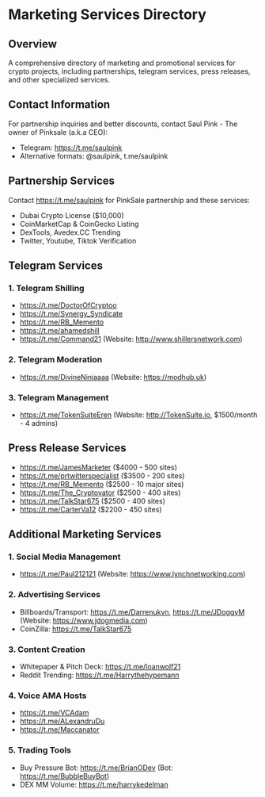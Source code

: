 # Marketing Services Directory

## Overview
A comprehensive directory of marketing and promotional services for crypto projects, including partnerships, telegram services, press releases, and other specialized services.

## Contact Information
For partnership inquiries and better discounts, contact Saul Pink - The owner of Pinksale (a.k.a CEO):
- Telegram: https://t.me/saulpink
- Alternative formats: @saulpink, t.me/saulpink

## Partnership Services
Contact https://t.me/saulpink for PinkSale partnership and these services:

- Dubai Crypto License ($10,000)
- CoinMarketCap & CoinGecko Listing
- DexTools, Avedex.CC Trending
- Twitter, Youtube, Tiktok Verification

## Telegram Services

### 1. Telegram Shilling
- https://t.me/DoctorOfCryptoo
- https://t.me/Synergy_Syndicate
- https://t.me/RB_Memento
- https://t.me/ahamedshill
- https://t.me/Command21 (Website: http://www.shillersnetwork.com)

### 2. Telegram Moderation
- https://t.me/DivineNinjaaaa (Website: https://modhub.uk)

### 3. Telegram Management
- https://t.me/TokenSuiteEren (Website: http://TokenSuite.io, $1500/month - 4 admins)

## Press Release Services
- https://t.me/JamesMarketer ($4000 - 500 sites)
- https://t.me/prtwitterspecialist ($3500 - 200 sites)
- https://t.me/RB_Memento ($2500 - 10 major sites)
- https://t.me/The_Cryptovator ($2500 - 400 sites)
- https://t.me/TalkStar675 ($2500 - 400 sites)
- https://t.me/CarterVa12 ($2200 - 450 sites)

## Additional Marketing Services

### 1. Social Media Management
- https://t.me/Paul212121 (Website: https://www.lynchnetworking.com)

### 2. Advertising Services
- Billboards/Transport: https://t.me/Darrenukvn, https://t.me/JDoggyM (Website: https://www.jdogmedia.com)
- CoinZilla: https://t.me/TalkStar675

### 3. Content Creation
- Whitepaper & Pitch Deck: https://t.me/loanwolf21
- Reddit Trending: https://t.me/Harrythehypemann

### 4. Voice AMA Hosts
- https://t.me/VCAdam
- https://t.me/ALexandruDu
- https://t.me/Maccanator

### 5. Trading Tools
- Buy Pressure Bot: https://t.me/BrianODev (Bot: https://t.me/BubbleBuyBot)
- DEX MM Volume: https://t.me/harrykedelman